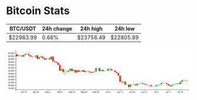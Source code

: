 # Bitcoin Stats

BTC/USDT|24h change|24h high|24h low|
|---|---|---|---|
|$22983.99|0.66%|$23756.49|$22805.89|

<img src="./chart.svg">

